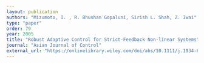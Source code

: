 ```yaml
---
layout: publication
authors: "Mizumoto, I. , R. Bhushan Gopaluni, Sirish L. Shah, Z. Iwai"
type: "paper"
order: 79
year: 2005
title: "Robust Adaptive Control for Strict-Feedback Non-linear Systems"
journal: "Asian Journal of Control"
external_url: "https://onlinelibrary.wiley.com/doi/abs/10.1111/j.1934-6093.2005.tb00233.x"
---
```

